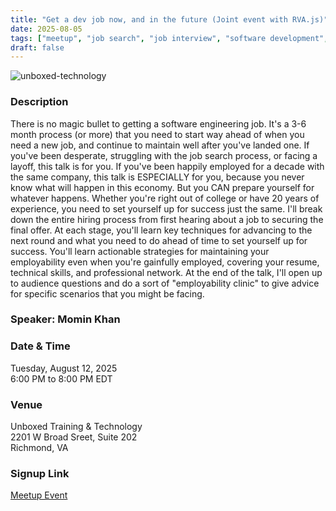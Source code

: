```yaml
---
title: "Get a dev job now, and in the future (Joint event with RVA.js)"
date: 2025-08-05 
tags: ["meetup", "job search", "job interview", "software development", "career"]
draft: false
---
```


![unboxed-technology](/images/unboxed.avif)

### Description
There is no magic bullet to getting a software engineering job. It's a 3-6 month process (or more) that you need to start way ahead of when you need a new job, and continue to maintain well after you've landed one. If you've been desperate, struggling with the job search process, or facing a layoff, this talk is for you. If you've been happily employed for a decade with the same company, this talk is ESPECIALLY for you, because you never know what will happen in this economy. But you CAN prepare yourself for whatever happens. Whether you're right out of college or have 20 years of experience, you need to set yourself up for success just the same. I'll break down the entire hiring process from first hearing about a job to securing the final offer. At each stage, you'll learn key techniques for advancing to the next round and what you need to do ahead of time to set yourself up for success. You'll learn actionable strategies for maintaining your employability even when you're gainfully employed, covering your resume, technical skills, and professional network. At the end of the talk, I'll open up to audience questions and do a sort of "employability clinic" to give advice for specific scenarios that you might be facing.

### Speaker: Momin Khan

### Date & Time
Tuesday, August 12, 2025  
6:00 PM to 8:00 PM EDT

### Venue
Unboxed Training & Technology  
2201 W Broad Sreet, Suite 202  
Richmond, VA

### Signup Link
[Meetup Event](https://www.meetup.com/rva-software-development-user-group/events/310215137/)
